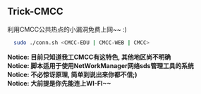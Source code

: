 ## Trick-CMCC

利用CMCC公共热点的小漏洞免费上网~~ :)

```sh
  sudo ./conn.sh <CMCC-EDU | CMCC-WEB | CMCC>
```

**Notice: 目前只知道我工CMCC有这特色, 其他地区尚不明确**  
**Notice: 脚本适用于使用NetWorkManager网络sds管理工具的系统**  
**Notice: 不必惊讶原理, 简单到说出来你都不信;)**  
**Notice: 大前提是你先能连上WI-FI~~**
